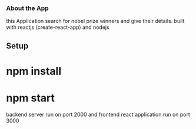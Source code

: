 ### About the App
this Application search for nobel prize winners and give their details.
built with reactjs (create-react-app) and nodejs

## Setup
# npm install
# npm start
backend server run  on port 2000
and frontend react application run on port 3000 
